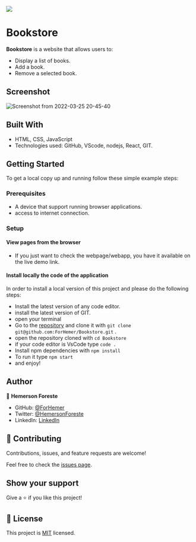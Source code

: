 ![](https://img.shields.io/badge/Microverse-blueviolet)

# Bookstore
**Bookstore** is a website that allows users to:
- Display a list of books.
- Add a book.
- Remove a selected book.

## Screenshot

![Screenshot from 2022-03-25 20-45-40](https://user-images.githubusercontent.com/88809610/160217978-c357fc1c-6f80-47b8-ac1d-bd83acd4f675.png)


 ## Built With

- HTML, CSS, JavaScript
- Technologies used: GitHub, VScode, nodejs, React, GIT.

## Getting Started
To get a local copy up and running follow these simple example steps:

### Prerequisites

- A device that support running browser applications.
- access to internet connection.

### Setup

#### View pages from the browser

- If you just want to check the webpage/webapp, you have it available on the live demo link.


#### Install locally the code of the application

In order to install a local version of this project and please do the following steps:
- Install the latest version of any code editor.
- install the latest version of GIT.
- open your terminal
- Go to the [repository](https://github.com/ForHemer/Bookstore)  and clone it with `git clone git@github.com:ForHemer/Bookstore.git` .
- open the repository cloned with `cd Bookstore`
- if your code editor is VsCode type `code .`
- Install npm dependencies with `npm install`
- To run it type `npm start`
- and enjoy!


## Author

👤 **Hemerson Foreste**

- GitHub: [@ForHemer](https://github.com/ForHemer)
- Twitter: [@HemersonForeste](https://twitter.com/HemersonForeste)
- LinkedIn: [LinkedIn](https://linkedin.com/in/hemerson-foreste-890685197)

## 🤝 Contributing

Contributions, issues, and feature requests are welcome!

Feel free to check the [issues page](https://github.com/ForHemer/Bookstore/issues).

## Show your support

Give a ⭐️ if you like this project!

## 📝 License

This project is [MIT](./MIT.md) licensed.

